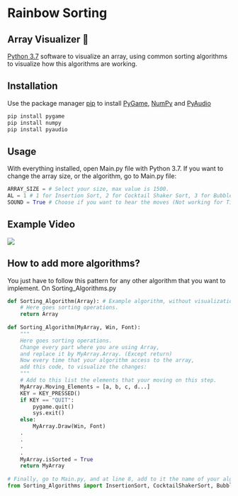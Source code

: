 # Rainbow Sorting
## Array Visualizer 🍭
[Python 3.7](https://www.python.org/) software to visualize an array, using common sorting algorithms to visualize how this algorithms are working.
## Installation

Use the package manager [pip](https://pip.pypa.io/en/stable/) to install [PyGame](https://www.pygame.org/news), [NumPy](https://numpy.org/) and [PyAudio](https://pypi.org/project/PyAudio/)

```bash
pip install pygame
pip install numpy
pip install pyaudio
```

## Usage
With everything installed, open Main.py file with Python 3.7.
If you want to change the array size, or the algorithm, go to Main.py file:
```python
ARRAY_SIZE = # Select your size, max value is 1500.
AL = 1 # 1 for Insertion Sort, 2 for Cocktail Shaker Sort, 3 for Bubble Sort and 4 for Tim Sort.
SOUND = True # Choose if you want to hear the moves (Not working for Tim Sort).
```

## Example Video
![](Video-Examples/README%20GIF.gif)

## How to add more algorithms?
You just have to follow this pattern for any other algorithm that you want to implement.
On Sorting_Algorithms.py
```python
def Sorting_Algorithm(Array): # Example algorithm, without visualization.
    # Here goes sorting operations.
    return Array
    
def Sorting_Algorithm(MyArray, Win, Font):
    """
    Here goes sorting operations.
    Change every part where you are using Array, 
    and replace it by MyArray.Array. (Except return)
    Now every time that your algorithm access to the array, 
    add this code, to visualize the changes:
    """
    # Add to this list the elements that your moving on this step.
    MyArray.Moving_Elements = [a, b, c, d...]
    KEY = KEY_PRESSED()
    if KEY == "QUIT":
        pygame.quit()
        sys.exit()
    else:
        MyArray.Draw(Win, Font)
    .
    .
    .
    .
    MyArray.isSorted = True
    return MyArray
    
# Finally, go to Main.py, and at line 8, add to it the name of your algoritm.
from Sorting_Algorithms import InsertionSort, CocktailShakerSort, BubbleSort, TimSort
```
